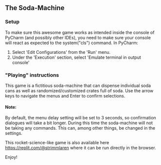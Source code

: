 ## The Soda-Machine

### Setup
To make sure this awesome game works as intended inside the console of PyCharm (and possibly other IDEs), 
you need to make sure your console will react as expected to the system("cls") command. In PyCharm:

1. Select 'Edit Configurations' from the 'Run' menu.
2. Under the 'Execution' section, select 'Emulate terminal in output console'

### "Playing" instructions
This game is a fictitious soda-machine that can dispense individual soda cans as well as randomized/customized 
crates full of soda. Use the arrow keys to navigate the menus and Enter to confirm selections.

#### Note:
By default, the menu delay setting will be set to 3 seconds, so confirmation dialogues will take a bit longer. During 
this time the soda-machine will not be taking any commands. This can, among other things, be changed in the settings.

This rocket-science-like game is also available here https://replit.com/@strimmlaren where it can be run directly in the browser.

Enjoy!
